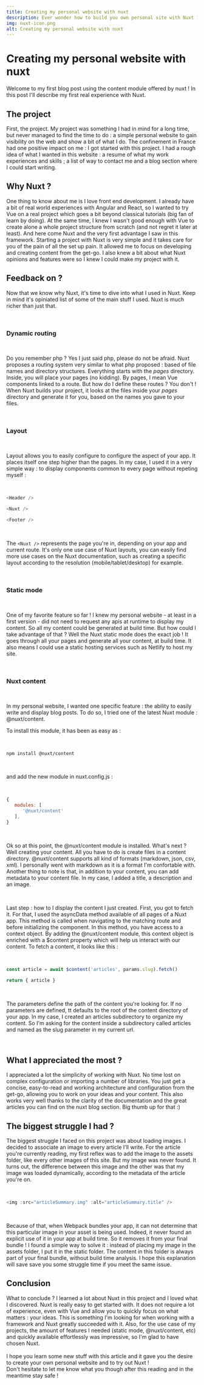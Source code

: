 ```yaml
---
title: Creating my personal website with nuxt
description: Ever wonder how to build you own personal site with Nuxt ? This blog post is for you ! A simple tour of what I've used in Nuxt and my opinion on them after this experience.
img: nuxt-icon.png
alt: Creating my personal website with nuxt
---
```


# Creating my personal website with nuxt

Welcome to my first blog post using the content module offered by nuxt ! In this post I'll describe my first real experience with Nuxt.

## The project

First, the project. My project was something I had in mind for a long time, but never managed to find the time to do : a simple personal website to gain visibility on the web and show a bit of what I do. The confinement in France had one positive impact on me : I got started with this project. I had a rough idea of what I wanted in this website : a resume of what my work experiences and skills ; a list of way to contact me and a blog section where I could start writing.

## Why Nuxt ?  

One thing to know about me is I love front end development. I already have a bit of real world experiences with Angular and React, so I wanted to try Vue on a real project which goes a bit beyond classical tutorials (big fan of learn by doing). At the same time, I knew I wasn't good enough with Vue to create alone a 
whole project structure from scratch (and not regret it later at least). And here come Nuxt and the very first advantage I saw in this framework. Starting a project with Nuxt is very simple and it takes care for you of the pain of all the set up pain. It allowed me to focus on developing and creating content from the get-go. I also knew a bit about what Nuxt opinions and features were so I knew I could make my project with it.

## Feedback on ?  

Now that we know why Nuxt, it's time to dive into what I used in Nuxt. Keep in mind it's opiniated list of some of the main stuff I used. Nuxt is much richer than just that.  

<br/>

### Dynamic routing  

<br/>

Do you remember php ? Yes I just said php, please do not be afraid. Nuxt proposes a routing system very similar to what php proposed : based of file names and directory structures. Everything starts with the *pages* directory. Inside, you will place your pages (no kidding). By pages, I mean Vue components linked to a route. But how do I define these routes ? You don't ! When Nuxt builds your project, it looks at the files inside your *pages* directory and generate it for you, based on the names you gave to your files.

<br/>

### Layout
<br/>

Layout allows you to easily configure to configure the aspect of your app. It places itself one step higher than the pages. In my case, I used it in a very simple way : to display components common to every page without repeting myself :

<br/>

```js
<Header />

<Nuxt />

<Footer />
```
<br/>

The `<Nuxt />` represents the page you're in, depending on your app and current route. It's only one use case of Nuxt layouts, you can easily find more use cases on the Nuxt documentation, such as creating a specific layout according to the resolution (mobile/tablet/desktop) for example.

<br/>

### Static mode
<br/>

One of my favorite feature so far ! I knew my personal website - at least in a first version - did not need to request any apis at runtime to display my content. So all my content could be generated at build time. But how could I take advantage of that ? Well the Nuxt static mode does the exact job ! It goes through all your pages and generate all your content, at build time. It also means I could use a static hosting services such as Netlify to host my site.

<br/>

### Nuxt content
<br/>

In my personal website, I wanted one specific feature : the ability to easily write and display blog posts. To do so, I tried one of the latest Nuxt module : @nuxt/content. 

To install this module, it has been as easy as :

<br/>

```
npm install @nuxt/content
```
<br/>

and add the new module in nuxt.config.js :

<br/>

```js
{
   modules: [
      '@nuxt/content'
   ],
}
```
<br/>

Ok so at this point, the @nuxt/content module is installed. What's next ? Well creating your content. All you have to do is create files in a content directory. @nuxt/content supports all kind of formats (markdown, json, csv, xml). I personally went with markdown as it is a format I'm confortable with. Another thing to note is that, in addition to your content, you can add metadata to your content file. In my case, I added a title, a description and an image.

<br/>

Last step : how to I display the content I just created. First, you got to fetch it. For that, I used the asyncData method available of all pages of a Nuxt app. This method is called when navigating to the matching route and before initializing the component. In this method, you have access to a context object. By adding the @nuxt/content module, this context object is enriched  with a $content property which will help us interact with our content. To fetch a content, it looks like this :

<br/>

```js
const article = await $content('articles', params.slug).fetch()

return { article }
```

<br/>

The parameters define the path of the content you're looking for. If no parameters are defined, tt defaults to the root of the content directory of your app. In my case, I created an articles subdirectory to organize my content. So I'm asking for the content inside a subdirectory called articles and named as the slug parameter in my current url.

<br/>

## What I appreciated the most ?

I appreciated a lot the simplicity of working with Nuxt. No time lost on complex configuration or importing a number of libraries. You just get a concise, easy-to-read and working architecture and configuration from the get-go, allowing you to work on your ideas and your content. This also works very well thanks to the clarity of the documentation and the great articles you can find on the nuxt blog section. Big thumb up for that :)


## The biggest struggle I had ?

The biggest struggle I faced on this project was about loading images. I decided to associate an image to every article I'll write. For the article you're currently reading, my first reflex was to add the image to the assets folder, like every other images of this site. But my image was never found. It turns out, the difference between this image and the other was that my image was loaded dynamically, according to the metadata of the article you're on.

<br/>

```js
<img :src="articleSummary.img" :alt="articleSummary.title" />
```

<br/>

Because of that, when Webpack bundles your app, it can not determine that this particular image in your asset is being used. Indeed, it never found an explicit use of it in your app at build time. So it removes it from your final bundle ! I found a simple way to solve it : instead of placing my image in the assets folder, I put it in the static folder. The content in this folder is always part of your final bundle, without build time analysis. I hope this explanation will save save you some struggle time if you meet the same issue.

## Conclusion

What to conclude ? I learned a lot about Nuxt in this project and I loved what I discovered. Nuxt is really easy to get started with. It does not require a lot of experience, even with Vue and allow you to quickly focus on what matters : your ideas. This is something I'm looking for when working with a framework and Nuxt greatly succeeded with it. Also, for the use case of my projects, the amount of features I needed (static mode, @nuxt/content, etc) and quickly available effortlessly was impressive, so I'm glad to have chosen Nuxt.  
<br/>
I hope you learn some new stuff with this article and it gave you the desire to create your own personal website and to try out Nuxt !  
Don't hesitate to let me know what you though after this reading and in the meantime stay safe !
